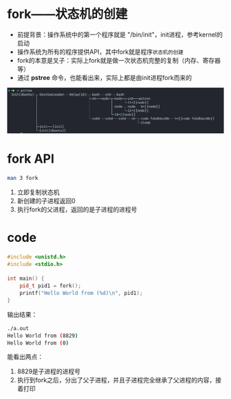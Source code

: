 # fork——状态机的创建

* 前提背景：操作系统中的第一个程序就是 "/bin/init"，init进程，参考kernel的启动
* 操作系统为所有的程序提供API，其中fork就是程序`状态机的创建`
* fork的本意是叉子：实际上fork就是做一次状态机完整的复制（内存、寄存器等）
* 通过 **pstree** 命令，也能看出来，实际上都是由init进程fork而来的

![pstree](.\pic\pstree.jpg)

# fork API

```bash
man 3 fork
```

1. 立即复制状态机
2. 新创建的子进程返回0
3. 执行fork的父进程，返回的是子进程的进程号

# code

```cpp
#include <unistd.h>
#include <stdio.h>

int main() {
    pid_t pid1 = fork();
    printf("Hello World from (%d)\n", pid1);
}
```

输出结果：

```bash
./a.out 
Hello World from (8829)
Hello World from (0)
```

能看出两点：

1. 8829是子进程的进程号
2. 执行到fork之后，分出了父子进程，并且子进程完全继承了父进程的内容，接着打印




